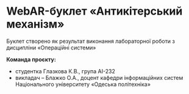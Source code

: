 # WebAR-буклет «Антикітерський механізм»
Буклет створено як результат виконання лабораторної роботи з дисципліни
«Операційні системи» 

**Команда проєкту:**
- студентка Глазкова К.В., група АІ-232
- викладач – Блажко О.А., доцент кафедри інформаційних систем Національного
університету «Одеська політехніка»
